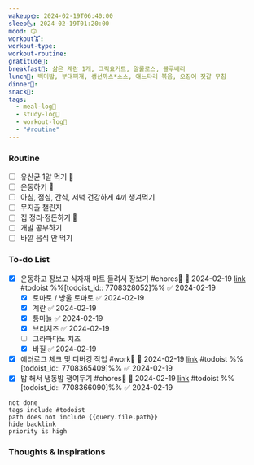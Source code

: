 ```yaml
---
wakeup🌞: 2024-02-19T06:40:00
sleep🌜: 2024-02-19T01:20:00
mood: 🙃
workout🏋️: 
workout-type: 
workout-routine: 
gratitude🙏: 
breakfast🍳: 삶은 계란 1개, 그릭요거트, 알룰로스, 블루베리
lunch🍚: 백미밥, 부대찌개, 생선까스*소스, 애느타리 볶음, 오징어 젓갈 무침
dinner🥗: 
snack🍬: 
tags:
  - meal-log📝
  - study-log📓
  - workout-log💪
  - "#routine"
---
```

### Routine 
- [ ] 유산균 1알 먹기 🔼 
- [ ] 운동하기 🔼
- [ ] 아침, 점심, 간식, 저녁 건강하게 4끼 챙겨먹기
- [ ] 무지출 챌린지 
- [ ] 집 정리·정돈하기 🔼
- [ ] 개발 공부하기
- [ ] 바깥 음식 안 먹기 

### To-do List 
- [x] 운동하고 장보고 식자재 마트 들려서 장보기 #chores🧺 📅 2024-02-19 [link](https://todoist.com/showTask?id=7708328052) #todoist  %%[todoist_id:: 7708328052]%% ✅ 2024-02-19
	- [x] 토마토 / 방울 토마토 ✅ 2024-02-19
	- [x] 계란 ✅ 2024-02-19
	- [x] 통마늘 ✅ 2024-02-19
	- [x] 브리치즈 ✅ 2024-02-19
	- [ ] 그라파다노 치즈
	- [x] 바질 ✅ 2024-02-19
- [x] 에러로그 체크 및 디버깅 작업 #work🏢 📅 2024-02-19 [link](https://todoist.com/showTask?id=7708365409) #todoist  %%[todoist_id:: 7708365409]%% ✅ 2024-02-19
- [x] 밥 해서 냉동밥 쟁여두기 #chores🧺 📅 2024-02-19 [link](https://todoist.com/showTask?id=7708366090) #todoist  %%[todoist_id:: 7708366090]%% ✅ 2024-02-19
```tasks
not done
tags include #todoist 
path does not include {{query.file.path}}
hide backlink
priority is high
```


### Thoughts & Inspirations
